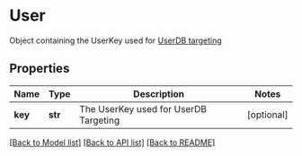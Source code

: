 # User

Object containing the UserKey used for [UserDB targeting](https://dev.adzerk.com/docs/userdb-1)

## Properties
Name | Type | Description | Notes
------------ | ------------- | ------------- | -------------
**key** | **str** | The UserKey used for UserDB Targeting | [optional] 

[[Back to Model list]](../README.md#documentation-for-models) [[Back to API list]](../README.md#documentation-for-api-endpoints) [[Back to README]](../README.md)


